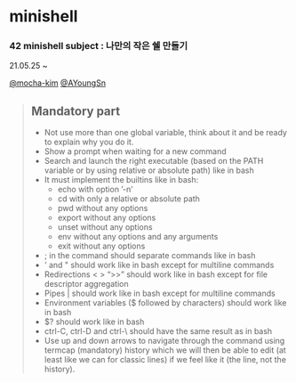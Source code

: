 # minishell

### 42 minishell subject : 나만의 작은 쉘 만들기

21.05.25 ~ 

[@mocha-kim](https://github.com/mocha-kim) [@AYoungSn](https://github.com/AYoungSn)

> ## Mandatory part 
>
> - Not use more than one global variable, think about it and be ready to explain why you do it.
> - Show a prompt when waiting for a new command
> - Search and launch the right executable (based on the PATH variable or by using relative or absolute path) like in bash
> - It must implement the builtins like in bash:
>   - echo with option ’-n’
>   - cd with only a relative or absolute path
>   - pwd without any options
>   - export without any options
>   - unset without any options
>   - env without any options and any arguments
>   - exit without any options
> - ; in the command should separate commands like in bash
> - ’ and " should work like in bash except for multiline commands
> - Redirections < > “>>” should work like in bash except for file descriptor aggregation
> - Pipes | should work like in bash except for multiline commands
> - Environment variables ($ followed by characters) should work like in bash
> - $? should work like in bash
> - ctrl-C, ctrl-D and ctrl-\ should have the same result as in bash
> - Use up and down arrows to navigate through the command using termcap (mandatory) history which we will then be able to edit (at least like we can for classic lines) if we feel like it (the line, not the history).
